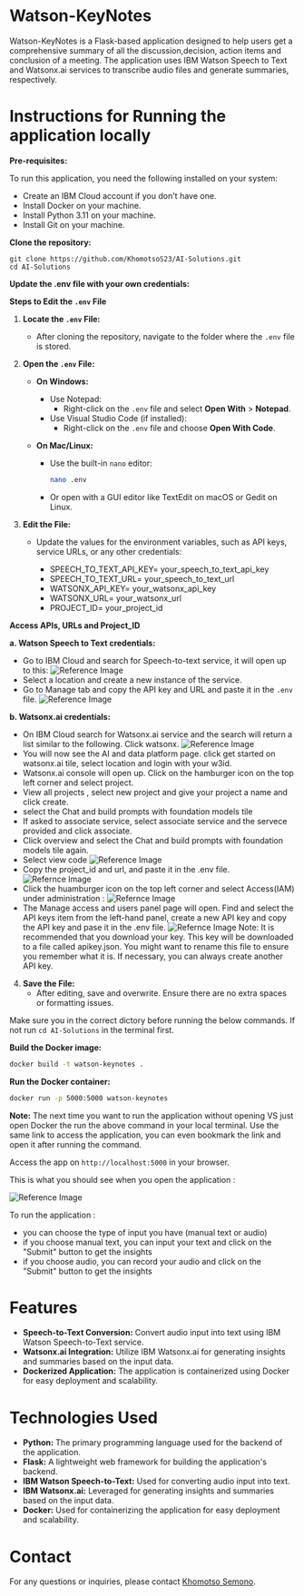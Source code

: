 # Watson-KeyNotes

Watson-KeyNotes is a Flask-based application designed to help users get a comprehensive summary of all the discussion,decision, action items and conclusion of a meeting. The application uses IBM Watson Speech to Text and Watsonx.ai services to transcribe audio files and generate summaries, respectively.


# Instructions for Running the application locally

**Pre-requisites:**

To run this application, you need the following installed on your system:
- Create an IBM Cloud account if you don't have one.
- Install Docker on your machine.
- Install Python 3.11 on your machine.
- Install Git on your machine.

**Clone the repository:** 

```bashh
git clone https://github.com/KhomotsoS23/AI-Solutions.git 
cd AI-Solutions
```
**Update the .env file with your own credentials:** 

**Steps to Edit the `.env` File**
1. **Locate the `.env` File:**
   - After cloning the repository, navigate to the folder where the `.env` file is stored.

2. **Open the `.env` File:**
   - **On Windows:**
     - Use Notepad:
       - Right-click on the `.env` file and select **Open With** > **Notepad**.
     - Use Visual Studio Code (if installed):
       - Right-click on the `.env` file and choose **Open With Code**.

   - **On Mac/Linux:**
     - Use the built-in `nano` editor:
       ```bash
       nano .env
       ```
     - Or open with a GUI editor like TextEdit on macOS or Gedit on Linux.

3. **Edit the File:**
   - Update the values for the environment variables, such as API keys, service URLs, or any other credentials:
     
        - SPEECH_TO_TEXT_API_KEY= your_speech_to_text_api_key
        - SPEECH_TO_TEXT_URL= your_speech_to_text_url
        - WATSONX_API_KEY= your_watsonx_api_key
        - WATSONX_URL= your_watsonx_url
        - PROJECT_ID= your_project_id

**Access APIs, URLs and Project_ID**

**a. Watson Speech to Text credentials:**

- Go to IBM Cloud and search for Speech-to-text service, it will open up to this: 
![Reference Image](/images/Screenshot%202024-11-18%20at%2015.49.34.png)
- Select a location and create a new instance of the service.
- Go to Manage tab and copy the API key and URL and paste it in the `.env` file.
![Reference Image](/images/Screenshot%202024-11-18%20at%2014.56.16.png)

**b. Watsonx.ai credentials:**
- On IBM Cloud search for Watsonx.ai service and the search will return a list similar to the following. Click watsonx.
![Reference Image](/images/Screenshot%202024-11-18%20at%2019.20.48.png)
- You will now see the AI and data platform page. click get started on watsonx.ai tile, select location and login with your w3id.
- Watsonx.ai console will open up. Click on the hamburger icon on the top left corner and select project.
- View all projects , select new project and give your project a name and click create.
- select the Chat and build prompts with foundation models tile 
- If asked to associate service, select associate service and the servece provided and click associate.
- Click overview and select the Chat and build prompts with foundation models tile again. 
- Select view code 
![Reference Image](/images/Screenshot%202024-11-18%20at%2019.38.13.png)
- Copy the project_id and url, and paste it in the .env file.
![Refernce Image](/images/Watsonx-url&pid.png)
- Click the huamburger icon on the top left corner and select Access(IAM) under administration :
![Refernce Image](/images/Screenshot%202024-11-18%20at%2019.51.59.png)
- The Manage access and users panel page will open. Find and select the API keys item from the left-hand panel, create a new API key and copy the API key and pase it in the .env file.
![Refernce Image](/images/Screenshot%202024-11-18%20at%2019.53.20.png)
Note: It is recommended that you download your key. This key will be downloaded to
a file called apikey.json. You might want to rename this file to ensure you
remember what it is. If necessary, you can always create another API key.

4. **Save the File:**
   - After editing, save and overwrite. Ensure there are no extra spaces or formatting issues.

Make sure you in the correct dictory before running the below commands.
If not run  `cd AI-Solutions` in the terminal first.

**Build the Docker image:**
```bash
docker build -t watson-keynotes .
```
**Run the Docker container:**
```bash
docker run -p 5000:5000 watson-keynotes
```
**Note:** The next time you want to run the application without opening VS just open Docker the run the above command in your local terminal. Use the same link to access the application, you can even bookmark the link and open it after running the command. 

Access the app on `http://localhost:5000` in your browser.

This is what you should see when you open the application : 

![Reference Image](/images/Screenshot%202024-11-17%20at%2015.20.51.png)

To run the application :
- you can choose the type of input you have (manual text or audio)
- if you choose manual text, you can input your text and click on the "Submit" button to get the insights
- if you choose audio, you can record your audio and click on the "Submit" button to get the insights

# Features

- **Speech-to-Text Conversion:** Convert audio input into text using IBM Watson Speech-to-Text service.
- **Watsonx.ai Integration:** Utilize IBM Watsonx.ai for generating insights and summaries based on the input data.
- **Dockerized Application:** The application is containerized using Docker for easy deployment and scalability.

# Technologies Used

- **Python:** The primary programming language used for the backend of the application.
- **Flask:** A lightweight web framework for building the application's backend.
- **IBM Watson Speech-to-Text:** Used for converting audio input into text.
- **IBM Watsonx.ai:** Leveraged for generating insights and summaries based on the input data.
- **Docker:** Used for containerizing the application for easy deployment and scalability.

# Contact

For any questions or inquiries, please contact [Khomotso Semono](mailto:khomotso.semono@ibm.com).
